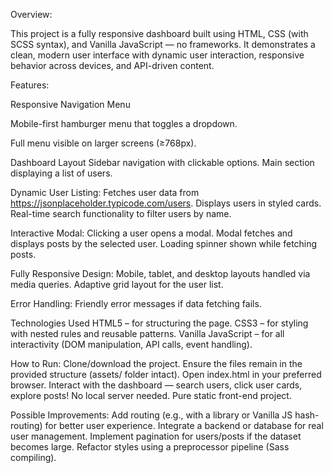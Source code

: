 Overview:

This project is a fully responsive dashboard built using HTML, CSS (with SCSS syntax), and Vanilla JavaScript — no frameworks. It demonstrates a clean, modern user interface with dynamic user interaction, responsive behavior across devices, and API-driven content.

Features: 

Responsive Navigation Menu

Mobile-first hamburger menu that toggles a dropdown.

Full menu visible on larger screens (≥768px).

Dashboard Layout
Sidebar navigation with clickable options.
Main section displaying a list of users.

Dynamic User Listing:
Fetches user data from https://jsonplaceholder.typicode.com/users.
Displays users in styled cards.
Real-time search functionality to filter users by name.

Interactive Modal:
Clicking a user opens a modal.
Modal fetches and displays posts by the selected user.
Loading spinner shown while fetching posts.

Fully Responsive Design:
Mobile, tablet, and desktop layouts handled via media queries.
Adaptive grid layout for the user list.

Error Handling:
Friendly error messages if data fetching fails.

Technologies Used
HTML5 – for structuring the page.
CSS3 – for styling with nested rules and reusable patterns.
Vanilla JavaScript – for all interactivity (DOM manipulation, API calls, event handling).

How to Run:
Clone/download the project.
Ensure the files remain in the provided structure (assets/ folder intact).
Open index.html in your preferred browser.
Interact with the dashboard — search users, click user cards, explore posts!
No local server needed. Pure static front-end project.

Possible Improvements:
Add routing (e.g., with a library or Vanilla JS hash-routing) for better user experience.
Integrate a backend or database for real user management.
Implement pagination for users/posts if the dataset becomes large.
Refactor styles using a preprocessor pipeline (Sass compiling).
